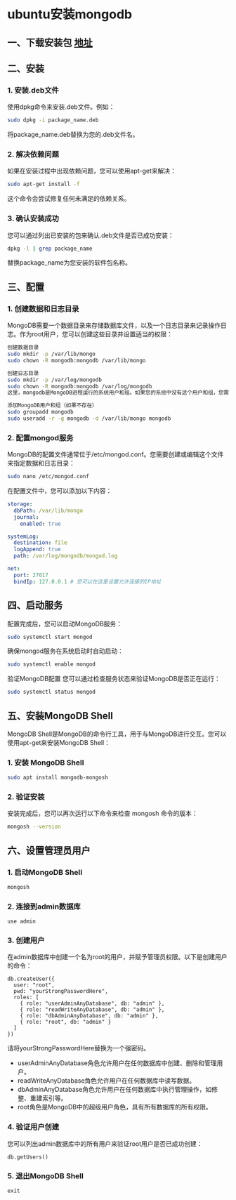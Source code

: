 # ubuntu安装mongodb

## 一、下载安装包 [地址](https://www.mongodb.com/try/download/community-kubernetes-operator)

## 二、安装

### 1. 安装.deb文件

使用dpkg命令来安装.deb文件。例如：

```bash
sudo dpkg -i package_name.deb
```

将package_name.deb替换为您的.deb文件名。

### 2. 解决依赖问题

如果在安装过程中出现依赖问题，您可以使用apt-get来解决：

```bash
sudo apt-get install -f
```

这个命令会尝试修复任何未满足的依赖关系。

### 3. 确认安装成功

您可以通过列出已安装的包来确认.deb文件是否已成功安装：

```bash
dpkg -l | grep package_name
```

替换package_name为您安装的软件包名称。

## 三、配置

### 1. 创建数据和日志目录

MongoDB需要一个数据目录来存储数据库文件，以及一个日志目录来记录操作日志。作为root用户，您可以创建这些目录并设置适当的权限：

```bash
创建数据目录
sudo mkdir -p /var/lib/mongo
sudo chown -R mongodb:mongodb /var/lib/mongo

创建日志目录
sudo mkdir -p /var/log/mongodb
sudo chown -R mongodb:mongodb /var/log/mongodb
这里，mongodb是MongoDB进程运行的系统用户和组。如果您的系统中没有这个用户和组，您需要创建它们：
```

```bash
添加MongoDB用户和组（如果不存在）
sudo groupadd mongodb
sudo useradd -r -g mongodb -d /var/lib/mongo mongodb
```

### 2. 配置mongod服务

MongoDB的配置文件通常位于/etc/mongod.conf。您需要创建或编辑这个文件来指定数据和日志目录：

```bash
sudo nano /etc/mongod.conf
```

在配置文件中，您可以添加以下内容：

```yaml
storage:
  dbPath: /var/lib/mongo
  journal:
    enabled: true

systemLog:
  destination: file
  logAppend: true
  path: /var/log/mongodb/mongod.log

net:
  port: 27017
  bindIp: 127.0.0.1 # 您可以在这里设置允许连接的IP地址
```

## 四、启动服务

配置完成后，您可以启动MongoDB服务：

```bash
sudo systemctl start mongod
```

确保mongod服务在系统启动时自动启动：

```bash
sudo systemctl enable mongod
```

 验证MongoDB配置
您可以通过检查服务状态来验证MongoDB是否正在运行：

```bash
sudo systemctl status mongod
```

## 五、安装MongoDB Shell

MongoDB Shell是MongoDB的命令行工具，用于与MongoDB进行交互。您可以使用apt-get来安装MongoDB Shell：

### 1. 安装 MongoDB Shell

```bash
sudo apt install mongodb-mongosh
```

### 2. 验证安装

安装完成后，您可以再次运行以下命令来检查 mongosh 命令的版本：

```bash
mongosh --version
```

## 六、设置管理员用户

### 1. 启动MongoDB Shell

```bash
mongosh
```

### 2. 连接到admin数据库

```mongodb
use admin
```

### 3. 创建用户

在admin数据库中创建一个名为root的用户，并赋予管理员权限。以下是创建用户的命令：

```mongodb
db.createUser({
  user: "root",
  pwd: "yourStrongPasswordHere",
  roles: [
    { role: "userAdminAnyDatabase", db: "admin" },
    { role: "readWriteAnyDatabase", db: "admin" },
    { role: "dbAdminAnyDatabase", db: "admin" },
    { role: "root", db: "admin" }
  ]
})
```

请将yourStrongPasswordHere替换为一个强密码。

+ userAdminAnyDatabase角色允许用户在任何数据库中创建、删除和管理用户。
+ readWriteAnyDatabase角色允许用户在任何数据库中读写数据。
+ dbAdminAnyDatabase角色允许用户在任何数据库中执行管理操作，如修整、重建索引等。
+ root角色是MongoDB中的超级用户角色，具有所有数据库的所有权限。

### 4. 验证用户创建

您可以列出admin数据库中的所有用户来验证root用户是否已成功创建：

```mongodb
db.getUsers()
```

### 5. 退出MongoDB Shell

```mongodb
exit
```
